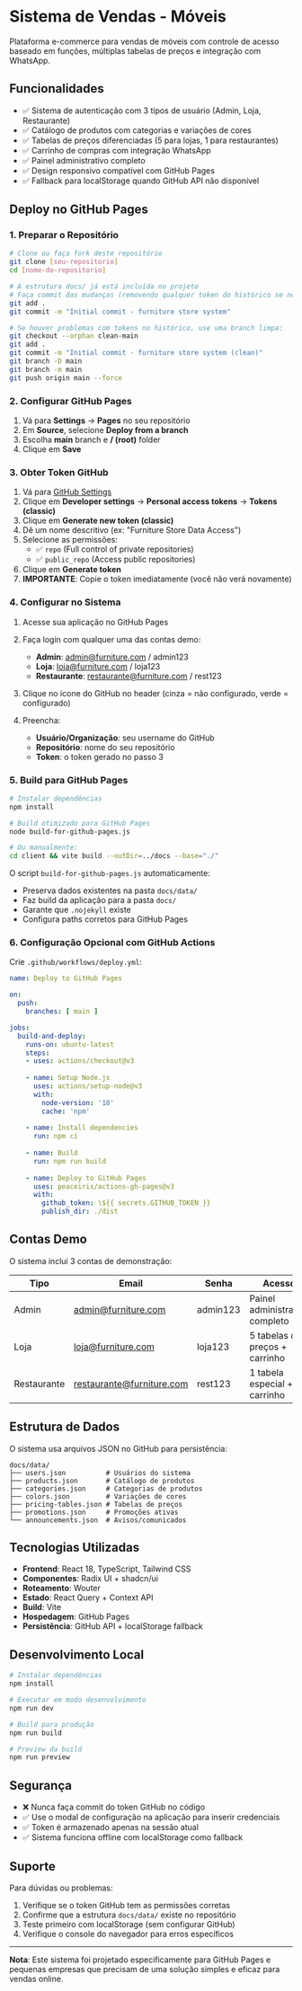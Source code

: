 # Sistema de Vendas - Móveis

Plataforma e-commerce para vendas de móveis com controle de acesso baseado em funções, múltiplas tabelas de preços e integração com WhatsApp.

## Funcionalidades

- ✅ Sistema de autenticação com 3 tipos de usuário (Admin, Loja, Restaurante)
- ✅ Catálogo de produtos com categorias e variações de cores
- ✅ Tabelas de preços diferenciadas (5 para lojas, 1 para restaurantes)
- ✅ Carrinho de compras com integração WhatsApp
- ✅ Painel administrativo completo
- ✅ Design responsivo compatível com GitHub Pages
- ✅ Fallback para localStorage quando GitHub API não disponível

## Deploy no GitHub Pages

### 1. Preparar o Repositório

```bash
# Clone ou faça fork deste repositório
git clone [seu-repositorio]
cd [nome-do-repositorio]

# A estrutura docs/ já está incluída no projeto
# Faça commit das mudanças (removendo qualquer token do histórico se necessário)
git add .
git commit -m "Initial commit - furniture store system"

# Se houver problemas com tokens no histórico, use uma branch limpa:
git checkout --orphan clean-main
git add .
git commit -m "Initial commit - furniture store system (clean)"
git branch -D main
git branch -m main
git push origin main --force
```

### 2. Configurar GitHub Pages

1. Vá para **Settings** → **Pages** no seu repositório
2. Em **Source**, selecione **Deploy from a branch**
3. Escolha **main** branch e **/ (root)** folder
4. Clique em **Save**

### 3. Obter Token GitHub

1. Vá para [GitHub Settings](https://github.com/settings/tokens)
2. Clique em **Developer settings** → **Personal access tokens** → **Tokens (classic)**
3. Clique em **Generate new token (classic)**
4. Dê um nome descritivo (ex: "Furniture Store Data Access")
5. Selecione as permissões:
   - ✅ `repo` (Full control of private repositories)
   - ✅ `public_repo` (Access public repositories)
6. Clique em **Generate token**
7. **IMPORTANTE**: Copie o token imediatamente (você não verá novamente)

### 4. Configurar no Sistema

1. Acesse sua aplicação no GitHub Pages
2. Faça login com qualquer uma das contas demo:
   - **Admin**: admin@furniture.com / admin123
   - **Loja**: loja@furniture.com / loja123
   - **Restaurante**: restaurante@furniture.com / rest123

3. Clique no ícone do GitHub no header (cinza = não configurado, verde = configurado)
4. Preencha:
   - **Usuário/Organização**: seu username do GitHub
   - **Repositório**: nome do seu repositório
   - **Token**: o token gerado no passo 3

### 5. Build para GitHub Pages

```bash
# Instalar dependências
npm install

# Build otimizado para GitHub Pages
node build-for-github-pages.js

# Ou manualmente:
cd client && vite build --outDir=../docs --base="./"
```

O script `build-for-github-pages.js` automaticamente:
- Preserva dados existentes na pasta `docs/data/`
- Faz build da aplicação para a pasta `docs/`
- Garante que `.nojekyll` existe
- Configura paths corretos para GitHub Pages

### 6. Configuração Opcional com GitHub Actions

Crie `.github/workflows/deploy.yml`:

```yaml
name: Deploy to GitHub Pages

on:
  push:
    branches: [ main ]

jobs:
  build-and-deploy:
    runs-on: ubuntu-latest
    steps:
    - uses: actions/checkout@v3
    
    - name: Setup Node.js
      uses: actions/setup-node@v3
      with:
        node-version: '18'
        cache: 'npm'
    
    - name: Install dependencies
      run: npm ci
    
    - name: Build
      run: npm run build
    
    - name: Deploy to GitHub Pages
      uses: peaceiris/actions-gh-pages@v3
      with:
        github_token: \${{ secrets.GITHUB_TOKEN }}
        publish_dir: ./dist
```

## Contas Demo

O sistema inclui 3 contas de demonstração:

| Tipo | Email | Senha | Acesso |
|------|-------|-------|---------|
| Admin | admin@furniture.com | admin123 | Painel administrativo completo |
| Loja | loja@furniture.com | loja123 | 5 tabelas de preços + carrinho |
| Restaurante | restaurante@furniture.com | rest123 | 1 tabela especial + carrinho |

## Estrutura de Dados

O sistema usa arquivos JSON no GitHub para persistência:

```
docs/data/
├── users.json          # Usuários do sistema
├── products.json       # Catálogo de produtos
├── categories.json     # Categorias de produtos
├── colors.json         # Variações de cores
├── pricing-tables.json # Tabelas de preços
├── promotions.json     # Promoções ativas
└── announcements.json  # Avisos/comunicados
```

## Tecnologias Utilizadas

- **Frontend**: React 18, TypeScript, Tailwind CSS
- **Componentes**: Radix UI + shadcn/ui
- **Roteamento**: Wouter
- **Estado**: React Query + Context API
- **Build**: Vite
- **Hospedagem**: GitHub Pages
- **Persistência**: GitHub API + localStorage fallback

## Desenvolvimento Local

```bash
# Instalar dependências
npm install

# Executar em modo desenvolvimento
npm run dev

# Build para produção
npm run build

# Preview da build
npm run preview
```

## Segurança

- ❌ Nunca faça commit do token GitHub no código
- ✅ Use o modal de configuração na aplicação para inserir credenciais
- ✅ Token é armazenado apenas na sessão atual
- ✅ Sistema funciona offline com localStorage como fallback

## Suporte

Para dúvidas ou problemas:
1. Verifique se o token GitHub tem as permissões corretas
2. Confirme que a estrutura `docs/data/` existe no repositório
3. Teste primeiro com localStorage (sem configurar GitHub)
4. Verifique o console do navegador para erros específicos

---

**Nota**: Este sistema foi projetado especificamente para GitHub Pages e pequenas empresas que precisam de uma solução simples e eficaz para vendas online.